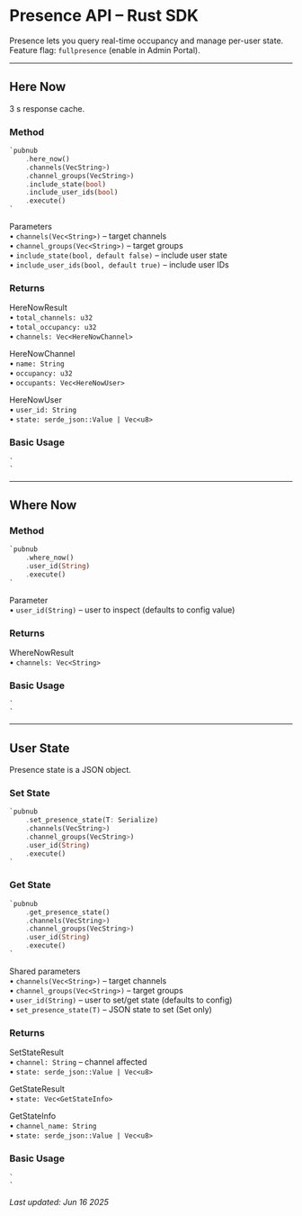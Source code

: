 # Presence API – Rust SDK

Presence lets you query real-time occupancy and manage per-user state.  
Feature flag: `fullpresence` (enable in Admin Portal).  

---

## Here Now

3 s response cache.

### Method
```rust
`pubnub  
    .here_now()  
    .channels(VecString>)  
    .channel_groups(VecString>)  
    .include_state(bool)  
    .include_user_ids(bool)  
    .execute()  
`
```

Parameters  
• `channels(Vec<String>)` – target channels  
• `channel_groups(Vec<String>)` – target groups  
• `include_state(bool, default false)` – include user state  
• `include_user_ids(bool, default true)` – include user IDs  

### Returns

HereNowResult  
• `total_channels: u32`  
• `total_occupancy: u32`  
• `channels: Vec<HereNowChannel>`  

HereNowChannel  
• `name: String`  
• `occupancy: u32`  
• `occupants: Vec<HereNowUser>`  

HereNowUser  
• `user_id: String`  
• `state: serde_json::Value | Vec<u8>`  

### Basic Usage
```
`  
`
```

---

## Where Now

### Method
```rust
`pubnub  
    .where_now()  
    .user_id(String)  
    .execute()  
`
```

Parameter  
• `user_id(String)` – user to inspect (defaults to config value)  

### Returns

WhereNowResult  
• `channels: Vec<String>`

### Basic Usage
```
`  
`
```

---

## User State

Presence state is a JSON object.

### Set State
```rust
`pubnub  
    .set_presence_state(T: Serialize)  
    .channels(VecString>)  
    .channel_groups(VecString>)  
    .user_id(String)  
    .execute()  
`
```

### Get State
```rust
`pubnub  
    .get_presence_state()  
    .channels(VecString>)  
    .channel_groups(VecString>)  
    .user_id(String)  
    .execute()  
`
```

Shared parameters  
• `channels(Vec<String>)` – target channels  
• `channel_groups(Vec<String>)` – target groups  
• `user_id(String)` – user to set/get state (defaults to config)  
• `set_presence_state(T)` – JSON state to set (Set only)

### Returns

SetStateResult  
• `channel: String` – channel affected  
• `state: serde_json::Value | Vec<u8>`  

GetStateResult  
• `state: Vec<GetStateInfo>`  

GetStateInfo  
• `channel_name: String`  
• `state: serde_json::Value | Vec<u8>`  

### Basic Usage
```
`  
`
```

_Last updated: Jun 16 2025_